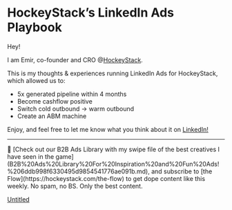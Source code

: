 # HockeyStack’s LinkedIn Ads Playbook

Hey! 

I am Emir, co-founder and CRO @[HockeyStack](https://hockeystack.com/?utm_source=linkedinplaybook).

This is my thoughts & experiences running LinkedIn Ads for HockeyStack, which allowed us to:

- 5x generated pipeline within 4 months
- Become cashflow positive
- Switch cold outbound -> warm outbound
- Create an ABM machine

Enjoy, and feel free to let me know what you think about it on [LinkedIn!](https://www.linkedin.com/in/emircatli/)

---

<aside>
🏒 [Check out our B2B Ads Library with my swipe file of the best creatives I have seen in the game](B2B%20Ads%20Library%20For%20Inspiration%20and%20Fun%20Ads!%206ddb998f6330495d9854541776ae091b.md), and subscribe to [the Flow](https://hockeystack.com/the-flow) to get dope content like this weekly. No spam, no BS. Only the best content.

</aside>

[Untitled](HockeyStack%E2%80%99s%20LinkedIn%20Ads%20Playbook%20c51e168423544a6eac1e5a64c2748242/Untitled%205886956ed8ef4383ba99c38e1422fa72.csv)